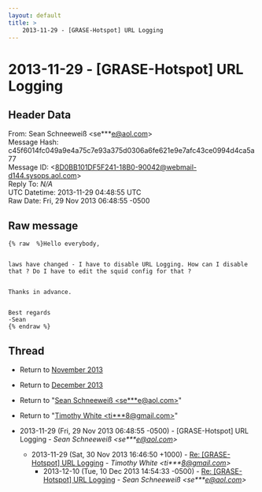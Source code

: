 ```yaml
---
layout: default
title: >
    2013-11-29 - [GRASE-Hotspot] URL Logging
---
```


# 2013-11-29 - [GRASE-Hotspot] URL Logging

## Header Data

From: Sean Schneeweiß \<se***e@aol.com\><br>
Message Hash: c45f6014fc049a9e4a75c7e93a375d0306a6fe621e9e7afc43ce0994d4ca5a77<br>
Message ID: \<8D0BB101DF5F241-18B0-90042@webmail-d144.sysops.aol.com\><br>
Reply To: _N/A_<br>
UTC Datetime: 2013-11-29 04:48:55 UTC<br>
Raw Date: Fri, 29 Nov 2013 06:48:55 -0500<br>

## Raw message

```
{% raw  %}Hello everybody,


laws have changed - I have to disable URL Logging. How can I disable that ? Do I have to edit the squid config for that ?


Thanks in advance.


Best regards
-Sean
{% endraw %}
```

## Thread

+ Return to [November 2013](/archive/2013/11)
+ Return to [December 2013](/archive/2013/12)

+ Return to "[Sean Schneeweiß <se***e<span>@</span>aol.com>](/authors/se___e_at_aol_com)"
+ Return to "[Timothy White <ti***8<span>@</span>gmail.com>](/authors/ti___8_at_gmail_com)"

+ 2013-11-29 (Fri, 29 Nov 2013 06:48:55 -0500) - [GRASE-Hotspot] URL Logging - _Sean Schneeweiß \<se***e@aol.com\>_
  + 2013-11-29 (Sat, 30 Nov 2013 16:46:50 +1000) - [Re: [GRASE-Hotspot] URL Logging](/archive/2013/11/f7d4af313ae1154fcde514e7228f9ab6fea82c531879316744ac3dd4176871e0) - _Timothy White \<ti***8@gmail.com\>_
    + 2013-12-10 (Tue, 10 Dec 2013 14:54:33 -0500) - [Re: [GRASE-Hotspot] URL Logging](/archive/2013/12/670164dc3fece993c874d9bcacbd05fd645d1f0f98c93d06318ccdac8698f277) - _Sean Schneeweiß \<se***e@aol.com\>_

